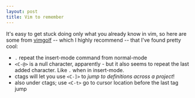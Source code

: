 ```yaml
---
layout: post
title: Vim to remember
---
```


It's easy to get stuck doing only what you already know in vim, so here are some from
[vimgolf][0] -- which I highly recommend -- that I've found pretty cool:

 - `.` repeat the insert-mode command from normal-mode
 - `<C-@>` is a null character, apparently - but it also seems to repeat the last
   added character. Like `.` when in insert-mode.
 - ctags will let you use `<C-]>` to _jump to definitions across a project_!
 - also under ctags; use `<C-t>` go to cursor location before the last tag jump

[0]: http://vimgolf.com/
